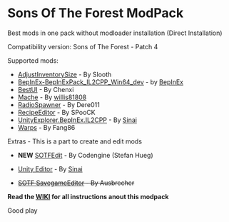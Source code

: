 # Sons Of The Forest ModPack
Best mods in one pack without modloader installation
(Direct Installation)

Compatibility version: Sons of The Forest - Patch 4

Supported mods:

- [AdjustInventorySize](https://www.nexusmods.com/sonsoftheforest/mods/42?tab=description) - By Slooth
- [BepInEx-BepInExPack_IL2CPP_Win64_dev](https://builds.bepinex.dev/projects/bepinex_be) - by [BepInEx](https://github.com/BepInEx)
- [BestUI](https://thunderstore.io/c/sons-of-the-forest/p/Chenxi/BestUi/) - By Chenxi
- [Mache](https://github.com/willis81808/Mache) - By [willis81808](https://github.com/willis81808)
- [RadioSpawner](https://thunderstore.io/c/sons-of-the-forest/p/Dere011/RadioSpawner/) - By Dere011
- [RecipeEditor](https://thunderstore.io/c/sons-of-the-forest/p/SPooCK/RecipeEditor) - By SPooCK
- [UnityExplorer.BepInEx.IL2CPP](https://github.com/sinai-dev/UnityExplorer) - By [Sinai](https://github.com/sinai-dev)
- [Warps](https://thunderstore.io/c/sons-of-the-forest/p/Fang86/Warps/) - By Fang86


Extras - This is a part to create and edit mods

- **NEW** [SOTFEdit](https://github.com/codengine/SOTFEdit) - By Codengine (Stefan Hueg)
- [Unity Editor](https://github.com/sinai-dev/UnityExplorer#unity-editor) - By [Sinai](https://github.com/sinai-dev)

- ~~[SOTF SavegameEditor](https://www.nexusmods.com/sonsoftheforest/mods/34?tab=description) - By Ausbrecher~~

**Read the [WIKI](https://github.com/ErythroCraft/SonsOfTheForestModPack/wiki) for all instructions anout this modpack**



Good play
